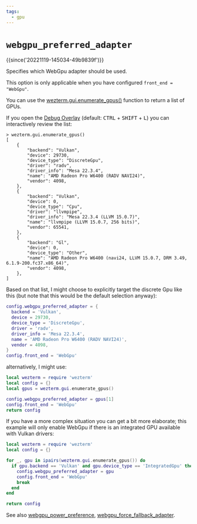 ```yaml
---
tags:
  - gpu
---
```

# `webgpu_preferred_adapter`

{{since('20221119-145034-49b9839f')}}

Specifies which WebGpu adapter should be used.

This option is only applicable when you have configured `front_end = "WebGpu"`.

You can use the [wezterm.gui.enumerate_gpus()](../wezterm.gui/enumerate_gpus.md) function
to return a list of GPUs.

If you open the [Debug Overlay](../keyassignment/ShowDebugOverlay.md) (default:
<kbd>CTRL</kbd> + <kbd>SHIFT</kbd> + <kbd>L</kbd>) you can interactively review
the list:

```
> wezterm.gui.enumerate_gpus()
[
    {
        "backend": "Vulkan",
        "device": 29730,
        "device_type": "DiscreteGpu",
        "driver": "radv",
        "driver_info": "Mesa 22.3.4",
        "name": "AMD Radeon Pro W6400 (RADV NAVI24)",
        "vendor": 4098,
    },
    {
        "backend": "Vulkan",
        "device": 0,
        "device_type": "Cpu",
        "driver": "llvmpipe",
        "driver_info": "Mesa 22.3.4 (LLVM 15.0.7)",
        "name": "llvmpipe (LLVM 15.0.7, 256 bits)",
        "vendor": 65541,
    },
    {
        "backend": "Gl",
        "device": 0,
        "device_type": "Other",
        "name": "AMD Radeon Pro W6400 (navi24, LLVM 15.0.7, DRM 3.49, 6.1.9-200.fc37.x86_64)",
        "vendor": 4098,
    },
]
```

Based on that list, I might choose to explicitly target the discrete Gpu like
this (but note that this would be the default selection anyway):

```lua
config.webgpu_preferred_adapter = {
  backend = 'Vulkan',
  device = 29730,
  device_type = 'DiscreteGpu',
  driver = 'radv',
  driver_info = 'Mesa 22.3.4',
  name = 'AMD Radeon Pro W6400 (RADV NAVI24)',
  vendor = 4098,
}
config.front_end = 'WebGpu'
```

alternatively, I might use:

```lua
local wezterm = require 'wezterm'
local config = {}
local gpus = wezterm.gui.enumerate_gpus()

config.webgpu_preferred_adapter = gpus[1]
config.front_end = 'WebGpu'
return config
```

If you have a more complex situation you can get a bit more elaborate; this
example will only enable WebGpu if there is an integrated GPU available with
Vulkan drivers:

```lua
local wezterm = require 'wezterm'
local config = {}

for _, gpu in ipairs(wezterm.gui.enumerate_gpus()) do
  if gpu.backend == 'Vulkan' and gpu.device_type == 'IntegratedGpu' then
    config.webgpu_preferred_adapter = gpu
    config.front_end = 'WebGpu'
    break
  end
end

return config
```

See also [webgpu_power_preference](webgpu_power_preference.md),
[webgpu_force_fallback_adapter](webgpu_force_fallback_adapter.md).
